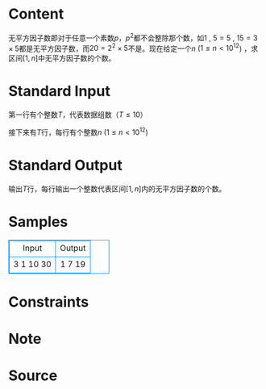 
# Content

无平方因子数即对于任意一个素数$p$，$p^2$都不会整除那个数，如$1$ , $5=5$ , $15=3\times 5$都是无平方因子数，而$20=2^2\times 5$不是。现在给定一个$n$ ($1 \leq n < 10^{12}$) ，求区间$[1,n]$中无平方因子数的个数。

# Standard Input

第一行有个整数$T$，代表数据组数（$T \leq 10$）

接下来有$T$行，每行有个整数$n$ ($1 \leq n < 10^{12}$)

# Standard Output

输出$T$行，每行输出一个整数代表区间$[1,n]$内的无平方因子数的个数。

# Samples

<style>
        table,table tr th, table tr td { border:1px solid #0094ff; }
        table { width: 200px; min-height: 25px; line-height: 25px; text-align: center; border-collapse: collapse;}   
    </style>
<table>
	<tr>
		<td>Input</td>
		<td>Output</td>
	</tr>
<tr><td>3
1
10
30</td><td>1
7
19</td></tr></table>


# Constraints



# Note



# Source


